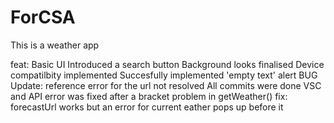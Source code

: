 # ForCSA
This is a weather app

feat: Basic UI 
Introduced a search button
Background looks finalised
Device compatilbity implemented
Succesfully implemented 'empty text' alert
BUG Update: reference error for the url not resolved
All commits were done VSC and API error was fixed after a bracket problem in getWeather()
fix: forecastUrl works but an error for current eather pops up before it
